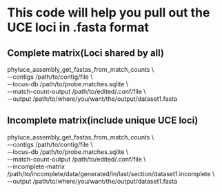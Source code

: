 # This code will help you pull out the UCE loci in .fasta format 

## Complete matrix(Loci shared by all)

phyluce_assembly_get_fastas_from_match_counts \\<br/>
    --contigs /path/to/contig/file \\<br/>
    --locus-db /path/to/probe.matches.sqlite \\<br/>
    --match-count-output /path/to/edited/.conf/file \\<br/>
    --output /path/to/where/you/want/the/output/dataset1.fasta<br/>


## Incomplete matrix(include unique UCE loci)

phyluce_assembly_get_fastas_from_match_counts \\<br/>
    --contigs /path/to/contig/file \\<br/>
    --locus-db /path/to/probe.matches.sqlite \\<br/>
    --match-count-output /path/to/edited/.conf/file \\<br/>
    --incomplete-matrix /path/to/incomplete/data/generated/in/last/section/dataset1.incomplete \\<br/>
    --output /path/to/where/you/want/the/output/dataset1.fasta<br/>

